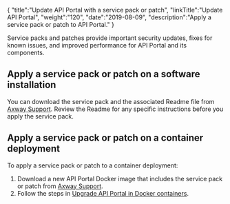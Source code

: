 {
    "title":"Update API Portal with a service pack or patch",
    "linkTitle":"Update API Portal",
    "weight":"120",
    "date":"2019-08-09",
    "description":"Apply a service pack or patch to API Portal."
}

Service packs and patches provide important security updates, fixes for known issues, and improved performance for API Portal and its components.

## Apply a service pack or patch on a software installation

You can download the service pack and the associated Readme file from [Axway Support](https://support.axway.com/). Review the Readme for any specific instructions before you apply the service pack.

## Apply a service pack or patch on a container deployment

To apply a service pack or patch to a container deployment:

1. Download a new API Portal Docker image that includes the service pack or patch from [Axway Support](https://support.axway.com/).
2. Follow the steps in [Upgrade API Portal in Docker containers](/docs/apim_installation/apiportal_docker/upgrade_docker/).
